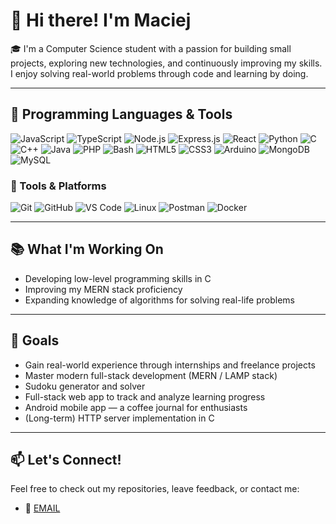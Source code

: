 # 👋 Hi there! I'm Maciej


🎓 I'm a Computer Science student with a passion for building small projects, exploring new technologies, and continuously improving my skills. I enjoy solving real-world problems through code and learning by doing.

---

## 🚀 Programming Languages & Tools

![JavaScript](https://img.shields.io/badge/-JavaScript-F7DF1E?style=for-the-badge&logo=javascript&logoColor=000)
![TypeScript](https://img.shields.io/badge/-TypeScript-3178C6?style=for-the-badge&logo=typescript&logoColor=fff)
![Node.js](https://img.shields.io/badge/-Node.js-339933?style=for-the-badge&logo=node.js&logoColor=fff)
![Express.js](https://img.shields.io/badge/-Express.js-000000?style=for-the-badge&logo=express&logoColor=fff)
![React](https://img.shields.io/badge/-React-61DAFB?style=for-the-badge&logo=react&logoColor=000)
![Python](https://img.shields.io/badge/-Python-3776AB?style=for-the-badge&logo=python&logoColor=fff)
![C](https://img.shields.io/badge/-C-A8B9CC?style=for-the-badge&logo=c&logoColor=000)
![C++](https://img.shields.io/badge/-C++-00599C?style=for-the-badge&logo=c%2B%2B&logoColor=fff)
![Java](https://img.shields.io/badge/-Java-007396?style=for-the-badge&logo=java&logoColor=fff)
![PHP](https://img.shields.io/badge/-PHP-777BB4?style=for-the-badge&logo=php&logoColor=fff)
![Bash](https://img.shields.io/badge/-Bash-4EAA25?style=for-the-badge&logo=gnubash&logoColor=fff)
![HTML5](https://img.shields.io/badge/-HTML5-E34F26?style=for-the-badge&logo=html5&logoColor=fff)
![CSS3](https://img.shields.io/badge/-CSS3-1572B6?style=for-the-badge&logo=css3&logoColor=fff)
![Arduino](https://img.shields.io/badge/-Arduino-00979D?style=for-the-badge&logo=arduino&logoColor=fff)
![MongoDB](https://img.shields.io/badge/-MongoDB-47A248?style=for-the-badge&logo=mongodb&logoColor=fff)
![MySQL](https://img.shields.io/badge/-MySQL-4479A1?style=for-the-badge&logo=mysql&logoColor=fff)

### 🧰 Tools & Platforms

![Git](https://img.shields.io/badge/-Git-F05032?style=for-the-badge&logo=git&logoColor=fff)
![GitHub](https://img.shields.io/badge/-GitHub-181717?style=for-the-badge&logo=github&logoColor=fff)
![VS Code](https://img.shields.io/badge/-VS%20Code-007ACC?style=for-the-badge&logo=visual-studio-code&logoColor=fff)
![Linux](https://img.shields.io/badge/-Linux-FCC624?style=for-the-badge&logo=linux&logoColor=000)
![Postman](https://img.shields.io/badge/-Postman-FF6C37?style=for-the-badge&logo=postman&logoColor=fff)
![Docker](https://img.shields.io/badge/-Docker-2496ED?style=for-the-badge&logo=docker&logoColor=fff)

---

## 📚 What I'm Working On

- Developing low-level programming skills in C
- Improving my MERN stack proficiency
- Expanding knowledge of algorithms for solving real-life problems

---

## 🚀 Goals

- Gain real-world experience through internships and freelance projects  
- Master modern full-stack development (MERN / LAMP stack)
- Sudoku generator and solver
- Full-stack web app to track and analyze learning progress
- Android mobile app — a coffee journal for enthusiasts
- (Long-term) HTTP server implementation in C

---

## 📫 Let's Connect!

Feel free to check out my repositories, leave feedback, or contact me:

- 📧 [EMAIL](mailto:maciej.kam03@gmail.com)
